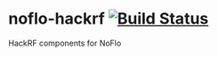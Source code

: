 # noflo-hackrf [![Build Status](https://secure.travis-ci.org/noflo/noflo-hackrf.png?branch=master)](http://travis-ci.org/noflo/noflo-hackrf)

HackRF components for NoFlo
